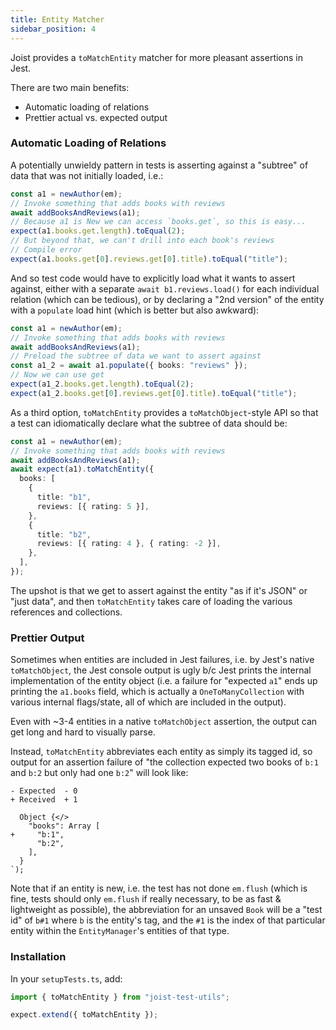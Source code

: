 ```yaml
---
title: Entity Matcher
sidebar_position: 4
---
```


Joist provides a `toMatchEntity` matcher for more pleasant assertions in Jest.

There are two main benefits:

- Automatic loading of relations
- Prettier actual vs. expected output

### Automatic Loading of Relations

A potentially unwieldy pattern in tests is asserting against a "subtree" of data that was not initially loaded, i.e.:

```typescript
const a1 = newAuthor(em);
// Invoke something that adds books with reviews
await addBooksAndReviews(a1);
// Because a1 is New we can access `books.get`, so this is easy...
expect(a1.books.get.length).toEqual(2);
// But beyond that, we can't drill into each book's reviews
// Compile error
expect(a1.books.get[0].reviews.get[0].title).toEqual("title");
```

And so test code would have to explicitly load what it wants to assert against, either with a separate `await b1.reviews.load()` for each individual relation (which can be tedious), or by declaring a "2nd version" of the entity with a `populate` load hint (which is better but also awkward):

```typescript
const a1 = newAuthor(em);
// Invoke something that adds books with reviews
await addBooksAndReviews(a1);
// Preload the subtree of data we want to assert against
const a1_2 = await a1.populate({ books: "reviews" });
// Now we can use get
expect(a1_2.books.get.length).toEqual(2);
expect(a1_2.books.get[0].reviews.get[0].title).toEqual("title");
```

As a third option, `toMatchEntity` provides a `toMatchObject`-style API so that a test can idiomatically declare what the subtree of data should be:

```typescript
const a1 = newAuthor(em);
// Invoke something that adds books with reviews
await addBooksAndReviews(a1);
await expect(a1).toMatchEntity({
  books: [
    {
      title: "b1",
      reviews: [{ rating: 5 }],
    },
    {
      title: "b2",
      reviews: [{ rating: 4 }, { rating: -2 }],
    },
  ],
});
```

The upshot is that we get to assert against the entity "as if it's JSON" or "just data", and then `toMatchEntity` takes care of loading the various references and collections.

### Prettier Output

Sometimes when entities are included in Jest failures, i.e. by Jest's native `toMatchObject`, the Jest console output is ugly b/c Jest prints the internal implementation of the entity object (i.e. a failure for "expected `a1`" ends up printing the `a1.books` field, which is actually a `OneToManyCollection` with various internal flags/state, all of which are included in the output).

Even with ~3-4 entities in a native `toMatchObject` assertion, the output can get long and hard to visually parse.

Instead, `toMatchEntity` abbreviates each entity as simply its tagged id, so output for an assertion failure of "the collection expected two books of `b:1` and `b:2` but only had one `b:2`" will look like:

```text
- Expected  - 0
+ Received  + 1

  Object {</>
    "books": Array [
+     "b:1",
      "b:2",
    ],
  }
`);
```

Note that if an entity is new, i.e. the test has not done `em.flush` (which is fine, tests should only `em.flush` if really necessary, to be as fast & lightweight as possible), the abbreviation for an unsaved `Book` will be a "test id" of `b#1` where `b` is the entity's tag, and the `#1` is the index of that particular entity within the `EntityManager`'s entities of that type.

### Installation

In your `setupTests.ts`, add:

```typescript
import { toMatchEntity } from "joist-test-utils";

expect.extend({ toMatchEntity });
```
